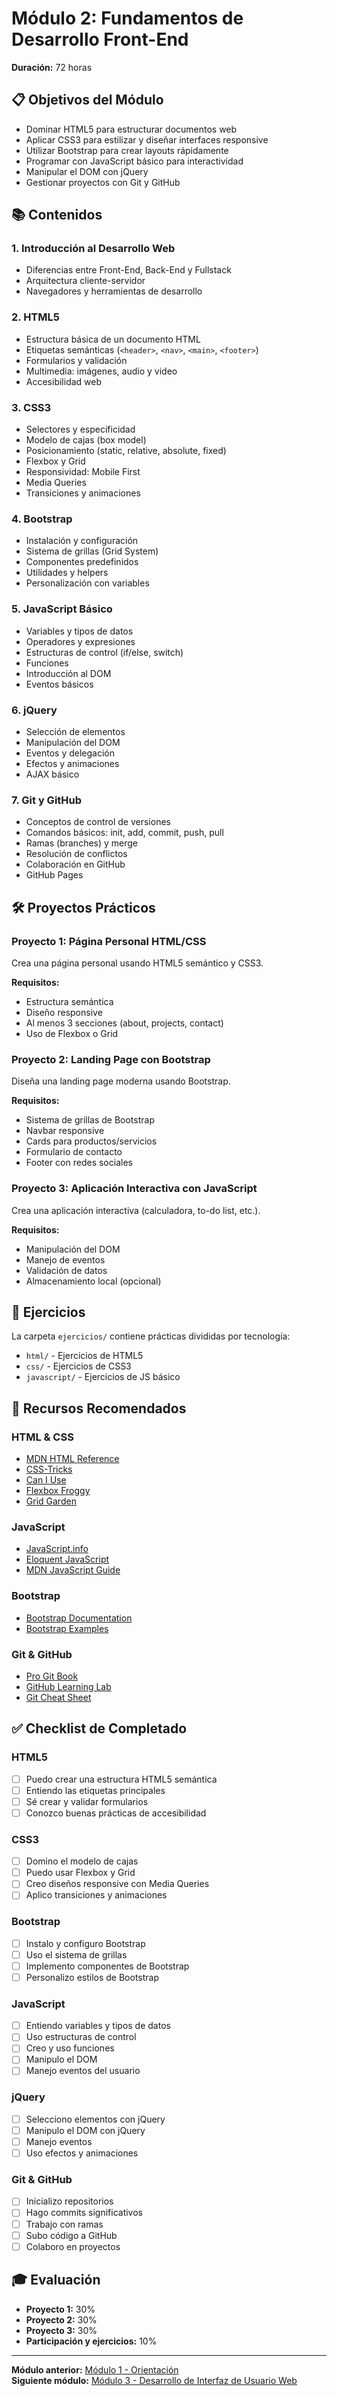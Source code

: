 # Módulo 2: Fundamentos de Desarrollo Front-End

**Duración:** 72 horas

## 📋 Objetivos del Módulo

- Dominar HTML5 para estructurar documentos web
- Aplicar CSS3 para estilizar y diseñar interfaces responsive
- Utilizar Bootstrap para crear layouts rápidamente
- Programar con JavaScript básico para interactividad
- Manipular el DOM con jQuery
- Gestionar proyectos con Git y GitHub

## 📚 Contenidos

### 1. Introducción al Desarrollo Web

- Diferencias entre Front-End, Back-End y Fullstack
- Arquitectura cliente-servidor
- Navegadores y herramientas de desarrollo

### 2. HTML5

- Estructura básica de un documento HTML
- Etiquetas semánticas (`<header>`, `<nav>`, `<main>`, `<footer>`)
- Formularios y validación
- Multimedia: imágenes, audio y video
- Accesibilidad web

### 3. CSS3

- Selectores y especificidad
- Modelo de cajas (box model)
- Posicionamiento (static, relative, absolute, fixed)
- Flexbox y Grid
- Responsividad: Mobile First
- Media Queries
- Transiciones y animaciones

### 4. Bootstrap

- Instalación y configuración
- Sistema de grillas (Grid System)
- Componentes predefinidos
- Utilidades y helpers
- Personalización con variables

### 5. JavaScript Básico

- Variables y tipos de datos
- Operadores y expresiones
- Estructuras de control (if/else, switch)
- Funciones
- Introducción al DOM
- Eventos básicos

### 6. jQuery

- Selección de elementos
- Manipulación del DOM
- Eventos y delegación
- Efectos y animaciones
- AJAX básico

### 7. Git y GitHub

- Conceptos de control de versiones
- Comandos básicos: init, add, commit, push, pull
- Ramas (branches) y merge
- Resolución de conflictos
- Colaboración en GitHub
- GitHub Pages

## 🛠️ Proyectos Prácticos

### Proyecto 1: Página Personal HTML/CSS

Crea una página personal usando HTML5 semántico y CSS3.

**Requisitos:**

- Estructura semántica
- Diseño responsive
- Al menos 3 secciones (about, projects, contact)
- Uso de Flexbox o Grid

### Proyecto 2: Landing Page con Bootstrap

Diseña una landing page moderna usando Bootstrap.

**Requisitos:**

- Sistema de grillas de Bootstrap
- Navbar responsive
- Cards para productos/servicios
- Formulario de contacto
- Footer con redes sociales

### Proyecto 3: Aplicación Interactiva con JavaScript

Crea una aplicación interactiva (calculadora, to-do list, etc.).

**Requisitos:**

- Manipulación del DOM
- Manejo de eventos
- Validación de datos
- Almacenamiento local (opcional)

## 📝 Ejercicios

La carpeta `ejercicios/` contiene prácticas divididas por tecnología:

- `html/` - Ejercicios de HTML5
- `css/` - Ejercicios de CSS3
- `javascript/` - Ejercicios de JS básico

## 📖 Recursos Recomendados

### HTML & CSS

- [MDN HTML Reference](https://developer.mozilla.org/es/docs/Web/HTML)
- [CSS-Tricks](https://css-tricks.com/)
- [Can I Use](https://caniuse.com/)
- [Flexbox Froggy](https://flexboxfroggy.com/#es)
- [Grid Garden](https://cssgridgarden.com/#es)

### JavaScript

- [JavaScript.info](https://javascript.info/)
- [Eloquent JavaScript](https://eloquentjavascript.net/)
- [MDN JavaScript Guide](https://developer.mozilla.org/es/docs/Web/JavaScript/Guide)

### Bootstrap

- [Bootstrap Documentation](https://getbootstrap.com/docs/)
- [Bootstrap Examples](https://getbootstrap.com/docs/5.0/examples/)

### Git & GitHub

- [Pro Git Book](https://git-scm.com/book/es)
- [GitHub Learning Lab](https://lab.github.com/)
- [Git Cheat Sheet](https://education.github.com/git-cheat-sheet-education.pdf)

## ✅ Checklist de Completado

### HTML5

- [ ] Puedo crear una estructura HTML5 semántica
- [ ] Entiendo las etiquetas principales
- [ ] Sé crear y validar formularios
- [ ] Conozco buenas prácticas de accesibilidad

### CSS3

- [ ] Domino el modelo de cajas
- [ ] Puedo usar Flexbox y Grid
- [ ] Creo diseños responsive con Media Queries
- [ ] Aplico transiciones y animaciones

### Bootstrap

- [ ] Instalo y configuro Bootstrap
- [ ] Uso el sistema de grillas
- [ ] Implemento componentes de Bootstrap
- [ ] Personalizo estilos de Bootstrap

### JavaScript

- [ ] Entiendo variables y tipos de datos
- [ ] Uso estructuras de control
- [ ] Creo y uso funciones
- [ ] Manipulo el DOM
- [ ] Manejo eventos del usuario

### jQuery

- [ ] Selecciono elementos con jQuery
- [ ] Manipulo el DOM con jQuery
- [ ] Manejo eventos
- [ ] Uso efectos y animaciones

### Git & GitHub

- [ ] Inicializo repositorios
- [ ] Hago commits significativos
- [ ] Trabajo con ramas
- [ ] Subo código a GitHub
- [ ] Colaboro en proyectos

## 🎓 Evaluación

- **Proyecto 1:** 30%
- **Proyecto 2:** 30%
- **Proyecto 3:** 30%
- **Participación y ejercicios:** 10%

---

**Módulo anterior:** [Módulo 1 - Orientación](../modulo-01-orientacion/README.md)  
**Siguiente módulo:** [Módulo 3 - Desarrollo de Interfaz de Usuario Web](../modulo-03-interfaz-usuario/README.md)
